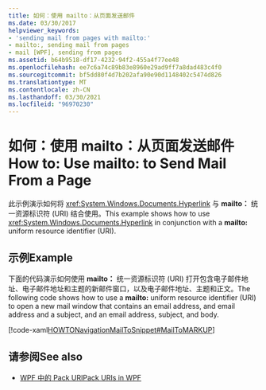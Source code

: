 ```yaml
---
title: 如何：使用 mailto：从页面发送邮件
ms.date: 03/30/2017
helpviewer_keywords:
- 'sending mail from pages with mailto:'
- mailto:, sending mail from pages
- mail [WPF], sending from pages
ms.assetid: b64b9518-df17-4232-94f2-455a4f77ee48
ms.openlocfilehash: ee7c6a74c89b83e8960e29ad9ff7a8dad483c4f0
ms.sourcegitcommit: bf5dd80f4d7b202afa90e90d1148402c5474d826
ms.translationtype: MT
ms.contentlocale: zh-CN
ms.lasthandoff: 03/30/2021
ms.locfileid: "96970230"
---
```

# <a name="how-to-use-mailto-to-send-mail-from-a-page"></a><span data-ttu-id="8b1d5-102">如何：使用 mailto：从页面发送邮件</span><span class="sxs-lookup"><span data-stu-id="8b1d5-102">How to: Use mailto: to Send Mail From a Page</span></span>
<span data-ttu-id="8b1d5-103">此示例演示如何将 <xref:System.Windows.Documents.Hyperlink> 与 **mailto：** 统一资源标识符 (URI) 结合使用。</span><span class="sxs-lookup"><span data-stu-id="8b1d5-103">This example shows how to use <xref:System.Windows.Documents.Hyperlink> in conjunction with a **mailto:** uniform resource identifier (URI).</span></span>  
  
## <a name="example"></a><span data-ttu-id="8b1d5-104">示例</span><span class="sxs-lookup"><span data-stu-id="8b1d5-104">Example</span></span>  
 <span data-ttu-id="8b1d5-105">下面的代码演示如何使用 **mailto：** 统一资源标识符 (URI) 打开包含电子邮件地址、电子邮件地址和主题的新邮件窗口，以及电子邮件地址、主题和正文。</span><span class="sxs-lookup"><span data-stu-id="8b1d5-105">The following code shows how to use a **mailto:** uniform resource identifier (URI) to open a new mail window that contains an email address, and email address and a subject, and an email address, subject, and body.</span></span>  
  
 [!code-xaml[HOWTONavigationMailToSnippet#MailToMARKUP](~/samples/snippets/csharp/VS_Snippets_Wpf/HOWTONavigationMailToSnippet/CS/HomePage.xaml#mailtomarkup)]  
  
## <a name="see-also"></a><span data-ttu-id="8b1d5-106">请参阅</span><span class="sxs-lookup"><span data-stu-id="8b1d5-106">See also</span></span>

- [<span data-ttu-id="8b1d5-107">WPF 中的 Pack URI</span><span class="sxs-lookup"><span data-stu-id="8b1d5-107">Pack URIs in WPF</span></span>](pack-uris-in-wpf.md)
